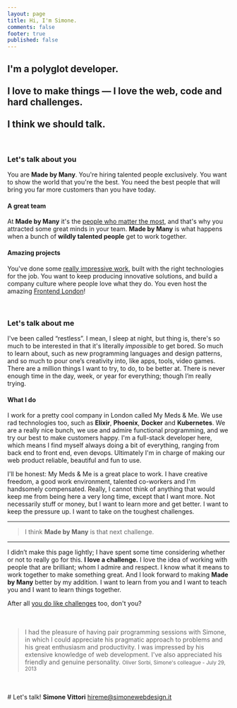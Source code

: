 ```yaml
---
layout: page
title: Hi, I'm Simone.
comments: false
footer: true
published: false
---
```


## I'm a polyglot developer.<br><br>I love to make things — I love the web, code and hard challenges.<br><br>I think we should talk.


<br>

<!-- https://madebymany.com/blog/we-re-hiring-a-back-end-developer-in-london -->

<!-- We’re looking for a back-end developer to work primarily on Ruby on Rails and Elixir Phoenix apps who also has experience in AWS and a keen interest in devops using tools like Docker and Terraform. -->


### Let's talk about you

You are **Made by Many**. You're hiring talented people exclusively. You want to show the world that you're the best. You need the best people that will bring you far more customers than you have today.

#### A great team

At **Made by Many** it's the [people who matter the most](https://madebymany.com/jobs), and that's why you attracted some great minds in your team. **Made by Many** is what happens when a bunch of **wildly talented people** get to work together.

#### Amazing projects

You've done some [really impressive work](https://madebymany.com/work), built with the right technologies for the job. You want to keep producing innovative solutions, and build a company culture where people love what they do. You even host the amazing [Frontend London](http://www.frontendlondon.co.uk/)!


<br>


### Let's talk about me

I've been called “restless”. I mean, I sleep at night, but thing is, there's so much to be interested in that it's literally *impossible* to get bored. So much to learn about, such as new programming languages and design patterns, and so much to pour one’s creativity into, like apps, tools, video games. There are a million things I want to try, to do, to be better at. There is never enough time in the day, week, or year for everything; though I’m really trying.

#### What I do

I work for a pretty cool company in London called My Meds & Me. We use rad technologies too, such as **Elixir**, **Phoenix**, **Docker** and **Kubernetes**. We are a really nice bunch, we use and admire functional programming, and we try our best to make customers happy. I'm a full-stack developer here, which means I find myself always doing a bit of everything, ranging from back end to front end, even devops. Ultimately I'm in charge of making our web product reliable, beautiful and fun to use.

I'll be honest: My Meds & Me is a great place to work. I have creative freedom, a good work environment, talented co-workers and I'm handsomely compensated. Really, I cannot think of anything that would keep me from being here a very long time, except that I want more. Not necessarily stuff or money, but I want to learn more and get better. I want to keep the pressure up. I want to take on the toughest challenges.

---

> I think **Made by Many** is that next challenge.

---

I didn’t make this page lightly; I have spent some time considering whether or not to really go for this. <b>I love a challenge.</b> I love the idea of working with people that are brilliant; whom I admire and respect. I know what it means to work together to make something great. And I look forward to making **Made by Many** better by my addition. I want to learn from you and I want to teach you and I want to learn things together.

After all [you do like challenges](https://madebymany.com/about) too, don't you?
<br>
<br>
<br>
<blockquote style="display: block;">I had the pleasure of having pair programming sessions with Simone, in which I could appreciate his pragmatic approach to problems and his great enthusiasm and productivity. I was impressed by his extensive knowledge of web development. I've also appreciated his friendly and genuine personality.
<small style="width: 100%; text-align: right;" class="basic-alignment right">Oliver Sorbi, Simone's colleague - July 29, 2013</small>
</blockquote>
<br>
<br>
<section class="lets-talk">
# Let's talk!
<strong>Simone Vittori</strong>
<a href="mailto:hireme@simonewebdesign.it" title="drop me an email!"/>hireme@simonewebdesign.it</a>
</section>
